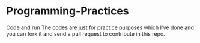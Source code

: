 # Programming-Practices
Code and run
The codes are just for practice purposes which I've done and you can fork it and send a pull request to contribute in this repo.

